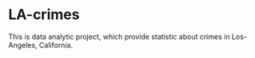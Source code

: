 # LA-crimes

This is data analytic project, which provide statistic about crimes in Los-Angeles, California.

